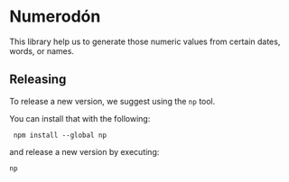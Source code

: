 # Numerodón

This library help us to generate those numeric values from certain dates, words, or names.

## Releasing

To release a new version, we suggest using the `np` tool.

You can install that with the following:

```console
 npm install --global np
```

and release a new version by executing:

```console
np
```
